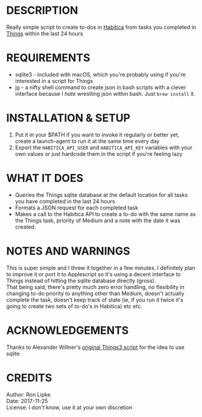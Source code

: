 # DESCRIPTION

Really simple script to create to-dos in [Habitica](https://habitica.com/) from tasks you completed in [Things](https://culturedcode.com/things/) within the last 24 hours

# REQUIREMENTS

- sqlite3 - included with macOS, which you're probably using if you're interested in a script for Things
- [jo](http://jpmens.net/2016/03/05/a-shell-command-to-create-json-jo/) - a nifty shell command to create json in bash scripts with a clever interface because I *hate* wrestling json within bash. Just `brew install` it.

# INSTALLATION & SETUP

1. Put it in your $PATH if you want to invoke it regularly or better yet, create a launch-agent to run it at the same time every day
2. Export the `HABITICA_API_USER` and `HABITICA_API_KEY` variables with your own values or just hardcode them in the script if you're feeling lazy

# WHAT IT DOES

- Queries the Things sqlite database at the default location for all tasks you have completed in the last 24 hours
- Formats a JSON request for each completed task
- Makes a call to the Habitica API to create a to-do with the same name as the Things task, priority of Medium and a note with the date it was created.

# NOTES AND WARNINGS

This is super simple and I threw it together in a few minutes.  I definitely plan to improve it or port it to Applescript so it's using a decent interface to Things instead of hitting the sqlite database directly (gross).  
That being said, there's pretty much zero error handling, no flexibility in changing to-do priority to anything other than Medium, doesn't actually complete the task, doesn't keep track of state (ie, if you run it twice it's going to create two sets of to-do's in Habitica) etc etc.

# ACKNOWLEDGEMENTS

Thanks to Alexander Willner's [original Things3 script](https://github.com/AlexanderWillner/things.sh) for the idea to use sqlite

# CREDITS

Author:  Ron Lipke  
Date:    2017-11-25  
License: I don't know, use it at your own discretion  
